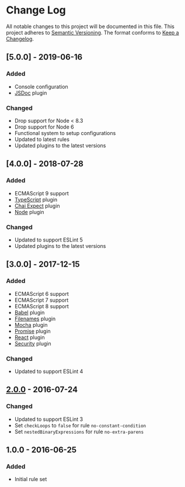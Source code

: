 # Change Log
All notable changes to this project will be documented in this file.
This project adheres to [Semantic Versioning](http://semver.org/).
The format conforms to [Keep a Changelog](http://keepachangelog.com/).

## [5.0.0] - 2019-06-16
### Added
- Console configuration
- [JSDoc](https://github.com/gajus/eslint-plugin-jsdoc) plugin

### Changed
- Drop support for Node < 8.3
- Drop support for Node 6
- Functional system to setup configurations
- Updated to latest rules
- Updated plugins to the latest versions

## [4.0.0] - 2018-07-28
### Added
- ECMAScript 9 support
- [TypeScript](https://github.com/nzakas/eslint-plugin-typescript) plugin
- [Chai Expect](https://github.com/Turbo87/eslint-plugin-chai-expect) plugin
- [Node](https://github.com/mysticatea/eslint-plugin-node) plugin

### Changed
- Updated to support ESLint 5
- Updated plugins to the latest versions

## [3.0.0] - 2017-12-15
### Added
- ECMAScript 6 support
- ECMAScript 7 support
- ECMAScript 8 support
- [Babel](https://github.com/babel/eslint-plugin-babel) plugin
- [Filenames](https://github.com/selaux/eslint-plugin-filenames) plugin
- [Mocha](https://github.com/lo1tuma/eslint-plugin-mocha) plugin
- [Promise](https://github.com/xjamundx/eslint-plugin-promise) plugin
- [React](https://github.com/yannickcr/eslint-plugin-react) plugin
- [Security](https://github.com/nodesecurity/eslint-plugin-security) plugin

### Changed
- Updated to support ESLint 4

## [2.0.0] - 2016-07-24
### Changed
- Updated to support ESLint 3
- Set `checkLoops` to `false` for rule `no-constant-condition`
- Set `nestedBinaryExpressions` for rule `no-extra-parens`

## 1.0.0 - 2016-06-25
### Added
- Initial rule set

[2.0.0]: https://github.com/MitMaro/eslint-config-mitmaro/compare/v1.0.0...v2.0.0
